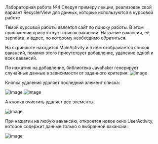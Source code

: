 Лабораторная работа №4
Следуя примеру лекции, реализован свой вариант RecyclerView для данных, которые используются в курсовой работе

Темой курсовой работы является сайт по поиску работы. В этом приложении присутствует список вакансий: Название вакансии, её зарплата, и адрес, по которому необходимо обратиться.

На скриншоте находится MainActivity и в нём отображается список вакансий, помимо этого присутствует добавление, удаление одной и всех вакансий.

По нажатию на добавление, библиотека JavaFaker генерирует случайные данные в зависимости от заданного критерия:
![image](https://user-images.githubusercontent.com/81901959/166133844-e0f6c634-27d0-46ea-a4a7-a4d630dabab9.png)


Кнопка удаления удаляет последний элемент списка:

![image](https://user-images.githubusercontent.com/81901959/166133857-8f3957d8-fee3-4a06-89cf-32dc74ebd280.png)
![image](https://user-images.githubusercontent.com/81901959/166133867-09c54df9-a2fe-4529-be34-633736d1b0a0.png)

А кнопка очистить удаляет все элементы:

![image](https://user-images.githubusercontent.com/81901959/166133961-aa3e6289-2213-4147-9d71-8657b4174a4b.png)

При нажатии на любую вакансию, откроется новое окно UserActivity, которое содержит данные только о выбранной вакансии:

![image](https://user-images.githubusercontent.com/81901959/166134084-18d577a8-099d-4bcd-a14f-69b4eb92d26e.png)



